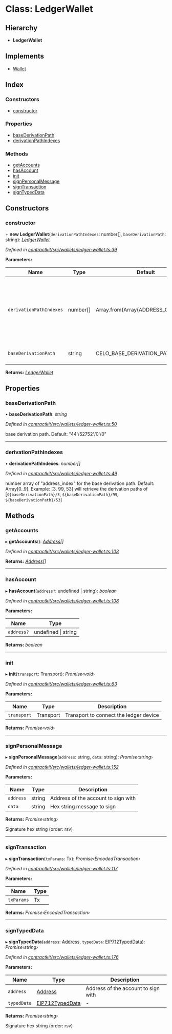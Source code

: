 # Class: LedgerWallet

## Hierarchy

* **LedgerWallet**

## Implements

* [Wallet](../interfaces/_wallets_wallet_.wallet.md)

## Index

### Constructors

* [constructor](_wallets_ledger_wallet_.ledgerwallet.md#constructor)

### Properties

* [baseDerivationPath](_wallets_ledger_wallet_.ledgerwallet.md#basederivationpath)
* [derivationPathIndexes](_wallets_ledger_wallet_.ledgerwallet.md#derivationpathindexes)

### Methods

* [getAccounts](_wallets_ledger_wallet_.ledgerwallet.md#getaccounts)
* [hasAccount](_wallets_ledger_wallet_.ledgerwallet.md#hasaccount)
* [init](_wallets_ledger_wallet_.ledgerwallet.md#init)
* [signPersonalMessage](_wallets_ledger_wallet_.ledgerwallet.md#signpersonalmessage)
* [signTransaction](_wallets_ledger_wallet_.ledgerwallet.md#signtransaction)
* [signTypedData](_wallets_ledger_wallet_.ledgerwallet.md#signtypeddata)

## Constructors

###  constructor

\+ **new LedgerWallet**(`derivationPathIndexes`: number[], `baseDerivationPath`: string): *[LedgerWallet](_wallets_ledger_wallet_.ledgerwallet.md)*

*Defined in [contractkit/src/wallets/ledger-wallet.ts:39](https://github.com/celo-org/celo-monorepo/blob/master/packages/contractkit/src/wallets/ledger-wallet.ts#L39)*

**Parameters:**

Name | Type | Default | Description |
------ | ------ | ------ | ------ |
`derivationPathIndexes` | number[] | Array.from(Array(ADDRESS_QTY).keys()) | number array of "address_index" for the base derivation path. Default: Array[0..9]. Example: [3, 99, 53] will retrieve the derivation paths of [`${baseDerivationPath}/3`, `${baseDerivationPath}/99`, `${baseDerivationPath}/53`] |
`baseDerivationPath` | string | CELO_BASE_DERIVATION_PATH | base derivation path. Default: "44'/52752'/0'/0"  |

**Returns:** *[LedgerWallet](_wallets_ledger_wallet_.ledgerwallet.md)*

## Properties

###  baseDerivationPath

• **baseDerivationPath**: *string*

*Defined in [contractkit/src/wallets/ledger-wallet.ts:50](https://github.com/celo-org/celo-monorepo/blob/master/packages/contractkit/src/wallets/ledger-wallet.ts#L50)*

base derivation path. Default: "44'/52752'/0'/0"

___

###  derivationPathIndexes

• **derivationPathIndexes**: *number[]*

*Defined in [contractkit/src/wallets/ledger-wallet.ts:49](https://github.com/celo-org/celo-monorepo/blob/master/packages/contractkit/src/wallets/ledger-wallet.ts#L49)*

number array of "address_index" for the base derivation path.
Default: Array[0..9].
Example: [3, 99, 53] will retrieve the derivation paths of
[`${baseDerivationPath}/3`, `${baseDerivationPath}/99`, `${baseDerivationPath}/53`]

## Methods

###  getAccounts

▸ **getAccounts**(): *[Address](../modules/_base_.md#address)[]*

*Defined in [contractkit/src/wallets/ledger-wallet.ts:103](https://github.com/celo-org/celo-monorepo/blob/master/packages/contractkit/src/wallets/ledger-wallet.ts#L103)*

**Returns:** *[Address](../modules/_base_.md#address)[]*

___

###  hasAccount

▸ **hasAccount**(`address?`: undefined | string): *boolean*

*Defined in [contractkit/src/wallets/ledger-wallet.ts:108](https://github.com/celo-org/celo-monorepo/blob/master/packages/contractkit/src/wallets/ledger-wallet.ts#L108)*

**Parameters:**

Name | Type |
------ | ------ |
`address?` | undefined &#124; string |

**Returns:** *boolean*

___

###  init

▸ **init**(`transport`: Transport): *Promise‹void›*

*Defined in [contractkit/src/wallets/ledger-wallet.ts:63](https://github.com/celo-org/celo-monorepo/blob/master/packages/contractkit/src/wallets/ledger-wallet.ts#L63)*

**Parameters:**

Name | Type | Description |
------ | ------ | ------ |
`transport` | Transport | Transport to connect the ledger device  |

**Returns:** *Promise‹void›*

___

###  signPersonalMessage

▸ **signPersonalMessage**(`address`: string, `data`: string): *Promise‹string›*

*Defined in [contractkit/src/wallets/ledger-wallet.ts:152](https://github.com/celo-org/celo-monorepo/blob/master/packages/contractkit/src/wallets/ledger-wallet.ts#L152)*

**Parameters:**

Name | Type | Description |
------ | ------ | ------ |
`address` | string | Address of the account to sign with |
`data` | string | Hex string message to sign |

**Returns:** *Promise‹string›*

Signature hex string (order: rsv)

___

###  signTransaction

▸ **signTransaction**(`txParams`: Tx): *Promise‹EncodedTransaction›*

*Defined in [contractkit/src/wallets/ledger-wallet.ts:117](https://github.com/celo-org/celo-monorepo/blob/master/packages/contractkit/src/wallets/ledger-wallet.ts#L117)*

**Parameters:**

Name | Type |
------ | ------ |
`txParams` | Tx |

**Returns:** *Promise‹EncodedTransaction›*

___

###  signTypedData

▸ **signTypedData**(`address`: [Address](../modules/_base_.md#address), `typedData`: [EIP712TypedData](../interfaces/_utils_sign_typed_data_utils_.eip712typeddata.md)): *Promise‹string›*

*Defined in [contractkit/src/wallets/ledger-wallet.ts:176](https://github.com/celo-org/celo-monorepo/blob/master/packages/contractkit/src/wallets/ledger-wallet.ts#L176)*

**Parameters:**

Name | Type | Description |
------ | ------ | ------ |
`address` | [Address](../modules/_base_.md#address) | Address of the account to sign with |
`typedData` | [EIP712TypedData](../interfaces/_utils_sign_typed_data_utils_.eip712typeddata.md) | - |

**Returns:** *Promise‹string›*

Signature hex string (order: rsv)
